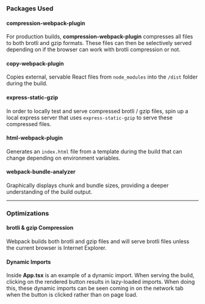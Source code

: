 ### Packages Used

#### compression-webpack-plugin
For production builds, **compression-webpack-plugin** compresses all files to both brotli and gzip formats. These files can then be selectively served depending on if the browser can work with brotli compression or not.

#### copy-webpack-plugin
Copies external, servable React files from `node_modules` into the `/dist` folder during the build.

#### express-static-gzip
In order to locally test and serve compressed brotli / gzip files, spin up a local express server that uses `express-static-gzip` to serve these compressed files.

#### html-webpack-plugin
Generates an `index.html` file from a template during the build that can change depending on environment variables.

#### webpack-bundle-analyzer
Graphically displays chunk and bundle sizes, providing a deeper understanding of the build output.

<hr />

### Optimizations

#### brotli & gzip Compression
Webpack builds both brotli and gzip files and will serve brotli files unless the current browser is Internet Explorer.

#### Dynamic Imports
Inside **App.tsx** is an example of a dynamic import. When serving the build, clicking on the rendered button results in lazy-loaded imports. When doing this, these dynamic imports can be seen coming in on the network tab when the button is clicked rather than on page load.